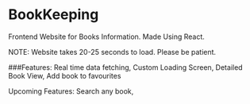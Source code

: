 # BookKeeping

Frontend Website for Books Information.
Made Using React.

NOTE: 
Website takes 20-25 seconds to load. Please be patient.

###Features:
Real time data fetching,
Custom Loading Screen,
Detailed Book View,
Add book to favourites

Upcoming Features:
Search any book,

